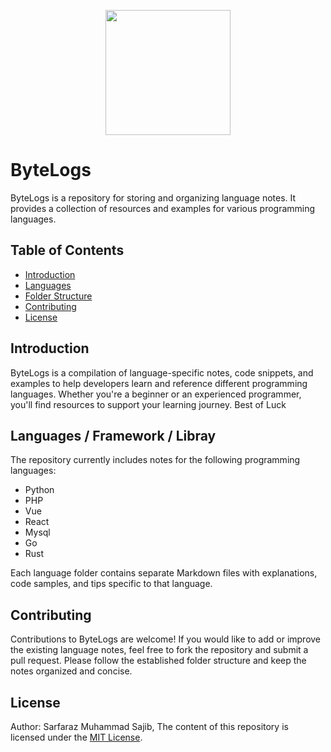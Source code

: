 <p align="center">
    <img height="200px" width="200px" src="https://i.ibb.co/0yPYm3f/DALL-E-2023-07-03-21-10-49-A-logo-Aura-hand-digitam-drewan-removebg-preview-1.png">
</p>

# ByteLogs

ByteLogs is a repository for storing and organizing language notes. It provides a collection of resources and examples for various programming languages.

## Table of Contents

- [Introduction](#introduction)
- [Languages](#languages)
- [Folder Structure](#folder-structure)
- [Contributing](#contributing)
- [License](#license)

## Introduction

ByteLogs is a compilation of language-specific notes, code snippets, and examples to help developers learn and reference different programming languages. Whether you're a beginner or an experienced programmer, you'll find resources to support your learning journey. Best of Luck

## Languages / Framework / Libray

The repository currently includes notes for the following programming languages:

- Python
- PHP
- Vue
- React
- Mysql
- Go
- Rust

Each language folder contains separate Markdown files with explanations, code samples, and tips specific to that language.

## Contributing

Contributions to ByteLogs are welcome! If you would like to add or improve the existing language notes, feel free to fork the repository and submit a pull request. Please follow the established folder structure and keep the notes organized and concise.

## License
Author: Sarfaraz Muhammad Sajib,
The content of this repository is licensed under the [MIT License](LICENSE).
